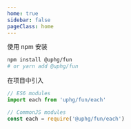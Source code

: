 ```yaml
---
home: true
sidebar: false
pageClass: home
---
```


使用 npm 安装

```sh
npm install @uphg/fun
# or yarn add @uphg/fun
```

在项目中引入

```js
// ES6 modules
import each from 'uphg/fun/each'

// CommonJS modules
const each = require('@uphg/fun/each')
```